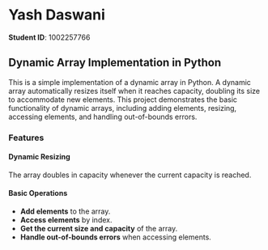 # Yash Daswani  
**Student ID**: 1002257766  

## Dynamic Array Implementation in Python

This is a simple implementation of a dynamic array in Python. A dynamic array automatically resizes itself when it reaches capacity, doubling its size to accommodate new elements. This project demonstrates the basic functionality of dynamic arrays, including adding elements, resizing, accessing elements, and handling out-of-bounds errors.

### Features

#### Dynamic Resizing
The array doubles in capacity whenever the current capacity is reached.

#### Basic Operations
- **Add elements** to the array.
- **Access elements** by index.
- **Get the current size and capacity** of the array.
- **Handle out-of-bounds errors** when accessing elements.
